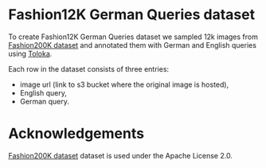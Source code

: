 # Fashion12K German Queries dataset

To create Fashion12K German Queries dataset we sampled 12k images from  [Fashion200K dataset](https://github.com/xthan/fashion-200k) and annotated them with German and English queries using [Toloka](https://toloka.ai/).

Each row in the dataset consists of three entries:

- image url (link to s3 bucket where the original image is hosted),
- English query,
- German query.


# Acknowledgements

[Fashion200K dataset](https://github.com/xthan/fashion-200k) dataset is used under the Apache License 2.0.

